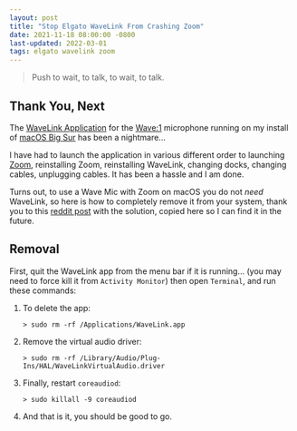 ```yaml
---
layout: post
title: "Stop Elgato WaveLink From Crashing Zoom"
date: 2021-11-18 08:00:00 -0800
last-updated: 2022-03-01
tags: elgato wavelink zoom
---
```


> Push to wait, to talk, to wait, to talk.

## Thank You, Next

The [WaveLink Application][wavelink] for the [Wave:1][wave-1] microphone running on my install of [macOS Big Sur][bigsur] has been a nightmare...

I have had to launch the application in various different order to launching [Zoom][zoom], reinstalling Zoom, reinstalling WaveLink, changing docks, changing cables, unplugging cables. It has been a hassle and I am done.

Turns out, to use a Wave Mic with Zoom on macOS you do not _need_ WaveLink, so here is how to completely remove it from your system, thank you to this [reddit post][reddit-post] with the solution, copied here so I can find it in the future.

## Removal

First, quit the WaveLink app from the menu bar if it is running... (you may need to force kill it from `Activity Monitor`) then open `Terminal`, and run these commands:

1. To delete the app:

   `> sudo rm -rf /Applications/WaveLink.app`

2. Remove the virtual audio driver:

   `> sudo rm -rf /Library/Audio/Plug-Ins/HAL/WaveLinkVirtualAudio.driver`

3. Finally, restart `coreaudiod`:

   `> sudo killall -9 coreaudiod`

4. And that is it, you should be good to go.

[bigsur]: https://support.apple.com/en-us/HT211238
[reddit-post]: https://www.reddit.com/r/elgato/comments/k4xk75/comment/gi48el7/?utm_source=share&utm_medium=web2x&context=3
[wave-1]: https://www.elgato.com/en/wave-1
[wavelink]: https://www.elgato.com/en/downloads
[zoom]: https://zoom.us/download
